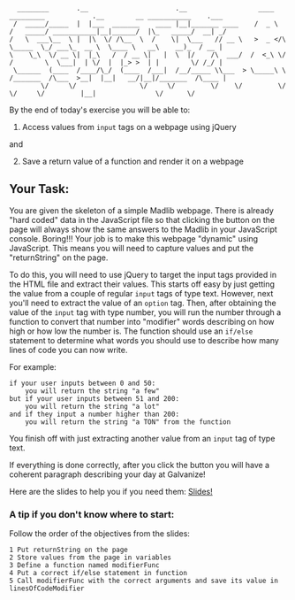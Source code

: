 ```
  ________       .__                      .__                  ____      _________            .__        __ ___________    .___
 /  _____/_____  |  |___  _______    ____ |__|_______ ____    /  _ \    /   _____/ ___________|__|______/  |\_   _____/  __| _/
/   \  ___\__  \ |  |\  \/ /\__  \  /    \|  \___   // __ \   >  _ </\  \_____  \_/ ___\_  __ \  \____ \   __\    __)_  / __ | 
\    \_\  \/ __ \|  |_\   /  / __ \|   |  \  |/    /\  ___/  /  <_\ \/  /        \  \___|  | \/  |  |_> >  | |        \/ /_/ | 
 \______  (____  /____/\_/  (____  /___|  /__/_____ \\___  > \_____\ \ /_______  /\___  >__|  |__|   __/|__|/_______  /\____ | 
        \/     \/                \/     \/         \/    \/         \/         \/     \/         |__|               \/      \/ 
```

By the end of today's exercise you will be able to:

1) Access values from `input` tags on a webpage using jQuery

and

2) Save a return value of a function and render it on a webpage

## Your Task:

You are given the skeleton of a simple Madlib webpage. There is already "hard coded" data in the JavaScript file
so that clicking the button on the page will always show the same answers to the Madlib in your JavaScript console. Boring!!! Your job is to 
make this webpage "dynamic" using JavaScript. This means you will need to capture values and put the "returnString" on the page. 

To do this, you will need to use jQuery to target the input tags provided in the HTML file and extract their values. 
This starts off easy by just getting the value from a couple of regular `input` tags of type text. However, next you'll need to 
extract the value of an `option` tag. Then, after obtaining the value of the `input` tag with type number, you will run the
number through a function to convert that number into "modifier" words describing on how high or how low the number is. The function
should use an `if/else` statement to determine what words you should use to describe how many lines of code you can now write.

For example:

    if your user inputs between 0 and 50:
        you will return the string "a few"
    but if your user inputs between 51 and 200:
        you will return the string "a lot"
    and if they input a number higher than 200:
        you will return the string "a TON" from the function

You finish off with just extracting another value from an `input` tag of type text.

If everything is done correctly, after you click the button you will have a coherent paragraph describing your day at Galvanize!

Here are the slides to help you if you need them: [Slides!](https://docs.google.com/presentation/d/1dIux1DaFQK-i_3cN3PHu5Azv6j6FfCnBCBHFKx8V684/edit?usp=sharing)


### A tip if you don't know where to start:

Follow the order of the objectives from the slides:

    1 Put returnString on the page
    2 Store values from the page in variables
    3 Define a function named modifierFunc
    4 Put a correct if/else statement in function
    5 Call modifierFunc with the correct arguments and save its value in linesOfCodeModifier


